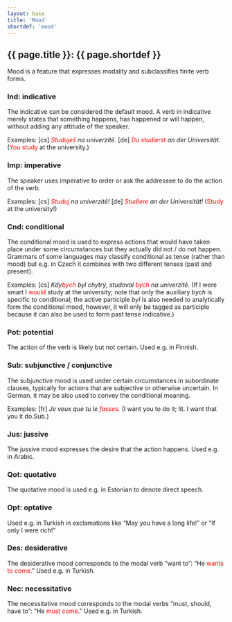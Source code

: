 ```yaml
---
layout: base
title: 'Mood'
shortdef: 'mood'
---
```


## {{ page.title }}: {{ page.shortdef }}

Mood
is a feature that expresses modality and subclassifies finite verb
forms.

### Ind: indicative

The
indicative can be considered the default mood. A verb in indicative
merely states that something happens, has happened or will happen,
without adding any attitude of the speaker.

Examples:
[cs] <span style='color: red'><I>Studuješ</I></span><I>
na univerzitě.</I> [de]
<span style='color: red'><I>Du studierst</I></span><I>
an der Universität.</I>
(<span style='color: red'>You
study</span> at the university.)

### Imp: imperative

The
speaker uses imperative to order or ask the addressee to do the
action of the verb.

Examples:
[cs] <span style='color: red'><I>Studuj</I></span><I>
na univerzitě!</I> [de]
<span style='color: red'><I>Studiere</I></span><I>
an der Universität!</I>
(<span style='color: red'>S</span><span style='color: red'>tudy</span>
at the university!)

### Cnd: conditional

The
conditional mood is used to express actions that would have taken
place under some circumstances but they actually did not / do not
happen. Grammars of some languages may classify conditional as tense
(rather than mood) but e.g. in Czech it combines with two different
tenses (past and present).

Examples:
[cs] <I>Kdy</I><span style='color: red'><I>bych</I></span><I>
byl chytrý, studoval </I><span style='color: red'><I>bych</I></span><I>
na univerzitě.</I>
(If
I were smart I <span style='color: red'>would</span>
study at the university;
note that only the auxiliary <I>bych</I>
is specific to conditional; the active participle <I>byl</I>
is also needed to analytically form the conditional mood, however, it
will only be tagged as participle because it can also be used to form
past tense indicative.)

### Pot: potential

The
action of the verb is likely but not certain. Used e.g. in Finnish.

### Sub: subjunctive / conjunctive

The
subjunctive mood is used under certain circumstances in subordinate
clauses, typically for actions that are subjective or otherwise
uncertain. In German, it may be also used to convey the conditional
meaning.

Examples:
[fr] <I>Je veux que tu le </I><span style='color: red'><I>fasses</I></span><I>.</I>
(I want you to do it; lit. I want that you it
do.Sub.)

### Jus: jussive

The
jussive mood expresses the desire that the action happens. Used e.g.
in Arabic.

### Qot: quotative

The
quotative mood is used e.g. in Estonian to denote direct speech.

### Opt: optative

Used
e.g. in Turkish in exclamations like &ldquo;May you have a long
life!&rdquo; or &ldquo;If only I were rich!&rdquo;

### Des: desiderative

The
desiderative mood corresponds to the modal verb &ldquo;want to&rdquo;:
&ldquo;He <span style='color: red'>wants to come</span>.&rdquo;
Used e.g. in Turkish.

### Nec: necessitative

The
necessitative
mood corresponds to the modal verbs
&ldquo;must, should, have to&rdquo;:
&ldquo;He <span style='color: red'>must</span><span style='color: red'>
come</span>.&rdquo; Used e.g. in Turkish.
